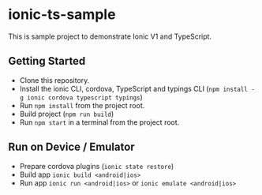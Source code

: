 # ionic-ts-sample
This is sample project to demonstrate Ionic V1 and TypeScript.

## Getting Started
* Clone this repository.
* Install the ionic CLI, cordova, TypeScript and typings CLI (`npm install -g ionic cordova typescript typings`)
* Run `npm install` from the project root.
* Build project (`npm run build`)
* Run `npm start` in a terminal from the project root.

## Run on Device / Emulator
* Prepare cordova plugins (`ionic state restore`)
* Build app `ionic build <android|ios>`
* Run app `ionic run <android|ios>` or `ionic emulate <android|ios>`
